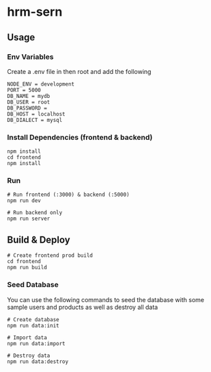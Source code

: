 # hrm-sern

## Usage

### Env Variables

Create a .env file in then root and add the following

```
NODE_ENV = development
PORT = 5000
DB_NAME = mydb
DB_USER = root
DB_PASSWORD = 
DB_HOST = localhost
DB_DIALECT = mysql 
```

### Install Dependencies (frontend & backend)

```
npm install
cd frontend
npm install
```

### Run

```
# Run frontend (:3000) & backend (:5000)
npm run dev

# Run backend only
npm run server
```

## Build & Deploy

```
# Create frontend prod build
cd frontend
npm run build
```

### Seed Database

You can use the following commands to seed the database with some sample users and products as well as destroy all data

```
# Create database
npm run data:init

# Import data
npm run data:import

# Destroy data
npm run data:destroy
```

